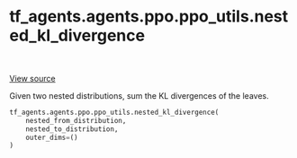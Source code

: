 <div itemscope itemtype="http://developers.google.com/ReferenceObject">
<meta itemprop="name" content="tf_agents.agents.ppo.ppo_utils.nested_kl_divergence" />
<meta itemprop="path" content="Stable" />
</div>

# tf_agents.agents.ppo.ppo_utils.nested_kl_divergence

<table class="tfo-notebook-buttons tfo-api" align="left">
</table>

<a target="_blank" href="https://github.com/tensorflow/agents/tree/master/tf_agents/agents/ppo/ppo_utils.py">View
source</a>

Given two nested distributions, sum the KL divergences of the leaves.

``` python
tf_agents.agents.ppo.ppo_utils.nested_kl_divergence(
    nested_from_distribution,
    nested_to_distribution,
    outer_dims=()
)
```



<!-- Placeholder for "Used in" -->
